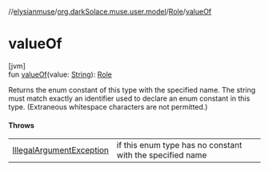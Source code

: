 //[elysianmuse](../../../index.md)/[org.darkSolace.muse.user.model](../index.md)/[Role](index.md)/[valueOf](value-of.md)

# valueOf

[jvm]\
fun [valueOf](value-of.md)(value: [String](https://kotlinlang.org/api/latest/jvm/stdlib/kotlin/-string/index.html)): [Role](index.md)

Returns the enum constant of this type with the specified name. The string must match exactly an identifier used to declare an enum constant in this type. (Extraneous whitespace characters are not permitted.)

#### Throws

| | |
|---|---|
| [IllegalArgumentException](https://kotlinlang.org/api/latest/jvm/stdlib/kotlin/-illegal-argument-exception/index.html) | if this enum type has no constant with the specified name |
